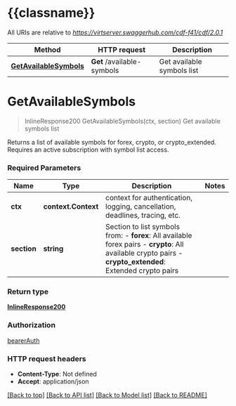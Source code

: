 # {{classname}}

All URIs are relative to *https://virtserver.swaggerhub.com/cdf-f41/cdf/2.0.1*

Method | HTTP request | Description
------------- | ------------- | -------------
[**GetAvailableSymbols**](GeneralApi.md#GetAvailableSymbols) | **Get** /available-symbols | Get available symbols list

# **GetAvailableSymbols**
> InlineResponse200 GetAvailableSymbols(ctx, section)
Get available symbols list

Returns a list of available symbols for forex, crypto, or crypto_extended. Requires an active subscription with symbol list access. 

### Required Parameters

Name | Type | Description  | Notes
------------- | ------------- | ------------- | -------------
 **ctx** | **context.Context** | context for authentication, logging, cancellation, deadlines, tracing, etc.
  **section** | **string**| Section to list symbols from:   - **forex**: All available forex pairs   - **crypto**: All available crypto pairs   - **crypto_extended**: Extended crypto pairs  | 

### Return type

[**InlineResponse200**](inline_response_200.md)

### Authorization

[bearerAuth](../README.md#bearerAuth)

### HTTP request headers

 - **Content-Type**: Not defined
 - **Accept**: application/json

[[Back to top]](#) [[Back to API list]](../README.md#documentation-for-api-endpoints) [[Back to Model list]](../README.md#documentation-for-models) [[Back to README]](../README.md)

